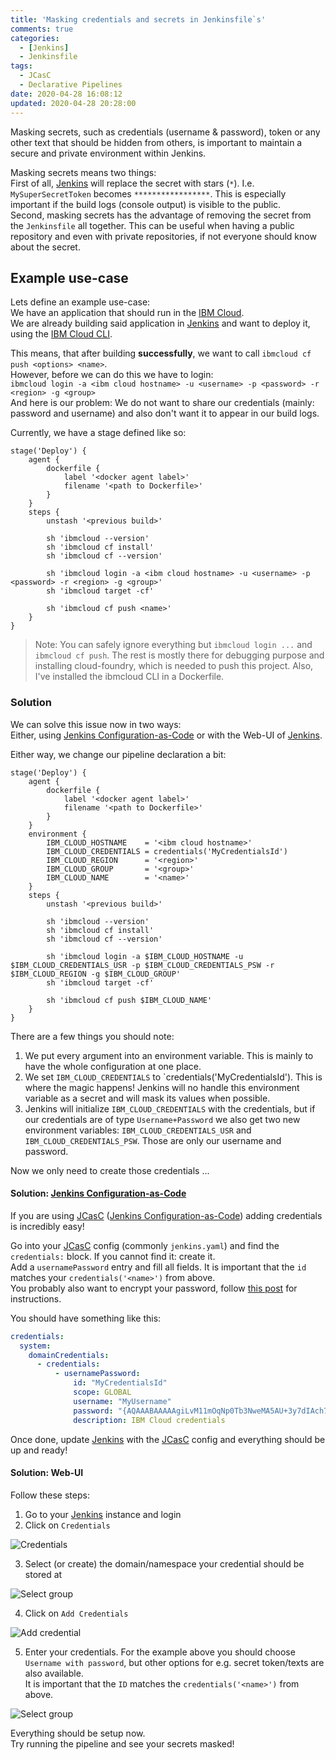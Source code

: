 ```yaml
---
title: 'Masking credentials and secrets in Jenkinsfile`s'
comments: true
categories:
  - [Jenkins]
  - Jenkinsfile
tags:
  - JCasC
  - Declarative Pipelines
date: 2020-04-28 16:08:12
updated: 2020-04-28 20:28:00
---
```


Masking secrets, such as credentials (username & password), token or any other text that should be hidden from others, is important to maintain a secure and private environment within Jenkins.

<!-- more -->

Masking secrets means two things:  
First of all, [Jenkins] will replace the secret with stars (`*`).
I.e. `MySuperSecretToken` becomes `*****************`.
This is especially important if the build logs (console output) is visible to the public.  
Second, masking secrets has the advantage of removing the secret from the `Jenkinsfile` all together.
This can be useful when having a public repository and even with private repositories, if not everyone should know about the secret.

## Example use-case

Lets define an example use-case:  
We have an application that should run in the [IBM Cloud].  
We are already building said application in [Jenkins] and want to deploy it, using the [IBM Cloud CLI].  

This means, that after building **successfully**, we want to call `ibmcloud cf push <options> <name>`.  
However, before we can do this we have to login:  
`ibmcloud login -a <ibm cloud hostname> -u <username> -p <password> -r <region> -g <group>`  
And here is our problem: We do not want to share our credentials (mainly: password and username) and also don't want it to appear in our build logs.

Currently, we have a stage defined like so:

``` Jenkinsfile
stage('Deploy') {
    agent {
        dockerfile {
            label '<docker agent label>'
            filename '<path to Dockerfile>'
        }
    }
    steps {
        unstash '<previous build>'

        sh 'ibmcloud --version'
        sh 'ibmcloud cf install'
        sh 'ibmcloud cf --version'

        sh 'ibmcloud login -a <ibm cloud hostname> -u <username> -p <password> -r <region> -g <group>'
        sh 'ibmcloud target -cf'

        sh 'ibmcloud cf push <name>'
    }
}
```

> Note: You can safely ignore everything but `ibmcloud login ...` and `ibmcloud cf push`.
> The rest is mostly there for debugging purpose and installing cloud-foundry, which is needed to push this project.
> Also, I've installed the ibmcloud CLI in a Dockerfile.

### Solution

We can solve this issue now in two ways:  
Either, using [Jenkins Configuration-as-Code] or with the Web-UI of [Jenkins].

Either way, we change our pipeline declaration a bit:  

``` Jenkinsfile
stage('Deploy') {
    agent {
        dockerfile {
            label '<docker agent label>'
            filename '<path to Dockerfile>'
        }
    }
    environment {
        IBM_CLOUD_HOSTNAME    = '<ibm cloud hostname>'
        IBM_CLOUD_CREDENTIALS = credentials('MyCredentialsId')
        IBM_CLOUD_REGION      = '<region>'
        IBM_CLOUD_GROUP       = '<group>'
        IBM_CLOUD_NAME        = '<name>'
    }
    steps {
        unstash '<previous build>'

        sh 'ibmcloud --version'
        sh 'ibmcloud cf install'
        sh 'ibmcloud cf --version'

        sh 'ibmcloud login -a $IBM_CLOUD_HOSTNAME -u $IBM_CLOUD_CREDENTIALS_USR -p $IBM_CLOUD_CREDENTIALS_PSW -r $IBM_CLOUD_REGION -g $IBM_CLOUD_GROUP'
        sh 'ibmcloud target -cf'

        sh 'ibmcloud cf push $IBM_CLOUD_NAME'
    }
}
```

There are a few things you should note:

1. We put every argument into an environment variable.
    This is mainly to have the whole configuration at one place.
2. We set `IBM_CLOUD_CREDENTIALS` to `credentials('MyCredentialsId').
    This is where the magic happens!
    Jenkins will no handle this environment variable as a secret and will mask its values when possible.
3. Jenkins will initialize `IBM_CLOUD_CREDENTIALS` with the credentials, but if our credentials are of type `Username+Password` we also get two new environment variables:
    `IBM_CLOUD_CREDENTIALS_USR` and `IBM_CLOUD_CREDENTIALS_PSW`.
    Those are only our username and password.

Now we only need to create those credentials ...

#### Solution: [Jenkins Configuration-as-Code]

If you are using [JCasC] ([Jenkins Configuration-as-Code]) adding credentials is incredibly easy!

Go into your [JCasC] config (commonly `jenkins.yaml`) and find the `credentials:` block.
If you cannot find it: create it.  
Add a `usernamePassword` entry and fill all fields.
It is important that the `id` matches your `credentials('<name>')` from above.  
You probably also want to encrypt your password, follow [this post](/2020/04/28/encrypting_and_decrypting_jenkins_credentials/) for instructions.

You should have something like this:

``` YAML
credentials:
  system:
    domainCredentials:
      - credentials:
          - usernamePassword:
              id: "MyCredentialsId"
              scope: GLOBAL
              username: "MyUsername"
              password: "{AQAAABAAAAAgiLvM11mOqNp0Tb3NweMA5AU+3y7dIAch7Lgw1P1hUfTyRwzYcy+hG1xMgriMIkT4}"
              description: IBM Cloud credentials
```

Once done, update [Jenkins] with the [JCasC] config and everything should be up and ready!

#### Solution: Web-UI

Follow these steps:  

1. Go to your [Jenkins] instance and login
2. Click on `Credentials`

![Credentials](https://sakul6499.de/images/jenkins/masked_credentials/configure_credentials.png)

3. Select (or create) the domain/namespace your credential should be stored at

![Select group](https://sakul6499.de/images/jenkins/masked_credentials/select_group.png)

4. Click on `Add Credentials`

![Add credential](https://sakul6499.de/images/jenkins/masked_credentials/add_credentials.png)

5. Enter your credentials. 
    For the example above you should choose `Username with password`, but other options for e.g. secret token/texts are also available.  
    It is important that the `ID` matches the `credentials('<name>')` from above.

![Select group](https://sakul6499.de/images/jenkins/masked_credentials/enter_credentials.png)

Everything should be setup now.  
Try running the pipeline and see your secrets masked!

[jenkins]: https://www.jenkins.io/
[ibm cloud]: https://cloud.ibm.com/
[ibm cloud cli]: https://cloud.ibm.com/docs/cli?topic=cloud-cli-getting-started
[Jenkins Configuration-as-Code]: https://jenkins.io/projects/jcasc/
[JCasC]: https://jenkins.io/projects/jcasc/
